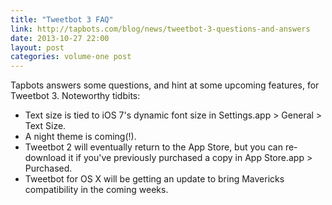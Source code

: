 ```yaml
---
title: "Tweetbot 3 FAQ"
link: http://tapbots.com/blog/news/tweetbot-3-questions-and-answers
date: 2013-10-27 22:00
layout: post
categories: volume-one post
---
```

Tapbots answers some questions, and hint at some upcoming features, for Tweetbot 3. Noteworthy tidbits:

- Text size is tied to iOS 7's dynamic font size in Settings.app > General > Text Size.
- A night theme is coming(!).
- Tweetbot 2 will eventually return to the App Store, but you can re-download it if you've previously purchased a copy in App Store.app > Purchased.
- Tweetbot for OS X will be getting an update to bring Mavericks compatibility in the coming weeks.